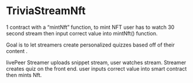 # TriviaStreamNft

1 contract with a “mintNft” function,  to mint NFT user has to watch 30 second stream then input correct value into mintNft() function.

Goal is to let streamers create personalized quizzes based off of their content . 

livePeer Streamer uploads snippet stream, user watches stream. Streamer creates quiz on the front end. user inputs correct value into smart contract then mints Nft.
